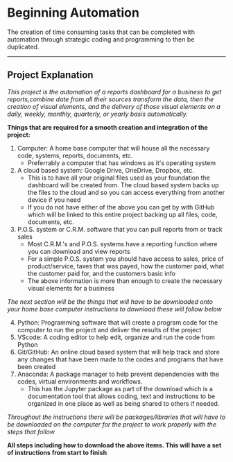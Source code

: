 # Beginning Automation

The creation of time consuming tasks that can be completed with automation through strategic coding and programming to then be duplicated.
***
## Project Explanation

*This project is the automation of a reports dashboard for a business to get reports,combine date from all their sources transform the data, then the  creation of visual elements, and the delivery of those visual elements on a daily, weekly, monthly, quarterly, or yearly basis automatically.*

**Things that are required for a smooth creation and integration of the project:**

1. Computer: A home base computer that will house all the necessary code, systems, reports, documents, etc.
    * Preferrably a computer that has windows as it's operating system
2. A cloud based system: Google Drive, OneDrive, Dropbox, etc.
    * This is to have all your original files used as your foundation the dashboard will be created from. The cloud based system backs up the files to the cloud and so you can access everything from another device if you need
    * If you do not have either of the above you can get by with GitHub which will be linked to this entire project backing up all files, code, documents, etc.
3. P.O.S. system or C.R.M. software that you can pull reports from or track sales
    * Most C.R.M.'s and P.O.S. systems have a reporting function where you can download and view reports 
    * For a simple P.O.S. system you should have access to sales, price of product/service, taxes that was payed, how the customer paid, what the customer paid for, and the customers basic info
    * The above information is more than enough to create the necessary visual elements for a business

*The next section will be the things that will have to be downloaded onto your home base computer instructions to download these will follow below* 

4. Python: Programming software that will create a program code for the computer to run the project and deliver the results of the project
5. VScode: A coding editor to help edit, organize and run the code from Python
6. Git/GitHub: An online cloud based system that will help track and store any changes that have been made to the codes and programs that have been created
7. Anaconda: A package manager to help prevent dependencies with the codes, virtual environments and workflows.
    * This has the Jupyter package as part of the download which is a documentation tool that allows coding, text and instructions to be organized in one place as well as being shared to others if needed.

*Throughout the instructions there will be packages/libraries that will have to be downloaded on the computer for the project to work properly with the steps that follow*

**All steps including how to download the above items. This will have a set of instructions from start to finish** 